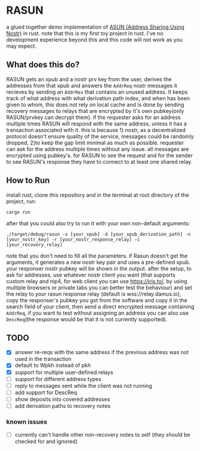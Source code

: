 # RASUN
a glued together demo implementation of [ASUN (Address Sharing Using Nostr)](https://github.com/PraiseTheMithra/ASUN) in rust.
note that this is my first toy project in rust. I've no development experience beyond this and this code will not work as you may expect.
## What does this do?
RASUN gets an xpub and a nostr prv key from the user, derives the addresses from that xpub and answers the `AddrReq` nostr messages it recieves by sending an `AddrRes` that contains an unused address. It keeps track of what address with what derivation path index, and when has been given to whom, this does not rely on local cache and is done by sending recovery messages to relays that are encrypted by it's own pubkey(only RASUN/prvkey can decrypt them). if the requester asks for an address multiple times RASUN will respond with the same address, unless it has a transaction associated with it. this is because 1) nostr, as a decentralized protocol doesn't ensure quality of the service, messages could be randomly dropped, 2)to keep the gap limit minimal as much as possible. requester can ask for the address multiple times without any issue. all messages are encrypted using pubkey's. for RASUN to see the request and for the sender to see RASUN's response they have to connect to at least one shared relay. 
## How to Run
install rust, clone this repository and in the terminal at root directory of the project, run:
```
cargo run 
```
after that you could also try to run it with your own non-default arguments:
```
./target/debug/rasun -x [your_xpub] -d [your_xpub_derivation_path] -n [your_nostr_key] -r [your_nostr_response_relay] -c [your_recovery_relay]
```
note that you don't need to fill all the parameters. if Rasun doesn't get the arguments, it generates a new nostr key pair and uses a pre-defined xpub.
your responser nostr pubkey will be shown in the output.
after the setup, to ask for addresses, use whatever nostr client you want (that supports custom relay and nip4, for web client you can use https://iris.to/, by using multiple browsers or private tabs you can better test the behaviour) and set the relay to your rasun response relay (default is wss://relay.damus.io), copy the responser's pubkey you got from the software and copy it in the search field of your client, then send a direct encrypted message containing `AddrReq`, if you want to test without assigning an address you can also use `DescReq`(the response would be that it is not currently supported).


## TODO
- [x] answer re-reqs with the same address if the previous address was not used in the transaction
- [x] default to Wpkh instead of pkh
- [x] support for multiple user-defined relays
- [ ] support for different address types
- [ ] reply to messages sent while the client was not running
- [ ] add support for DescReq
- [ ] show deposits into covered addresses
- [ ] add derivation paths to recovery notes
### known issues
- [ ] currently can't handle other non-recovery notes to self (they should be checked for and ignored)

